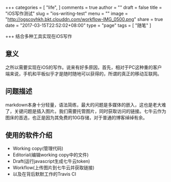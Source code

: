 +++
categories = [
  "life",
]
comments = true
author = ""
draft = false
title = "iOS写作测试"
slug = "ios-writing-test"
menu = ""
image = "http://ogscovhkh.bkt.clouddn.com/workflow-IMG_0500.png"
share = true
date = "2017-03-15T22:52:02+08:00"
type = "page"
tags = [
  "随笔"
]

+++
结合多种工具实现在iOS写作
<!--more-->
## 意义
之所以需要实现在iOS的写作。说来有好多原因，首先，相对于PC这种重的客户端来说，手机和平板似乎才是随时随地可以获得的，所谓的真正的移动互联网。

## 问题描述
markdown本身十分轻量，语法简练，最大的问题是多媒体的嵌入，这也是老大难了，关键问题是插入图片。我们需要托管图片，同时获取访问的链接。七牛云作为图床的首选，也正是因为其免费的10G存储，对于普通的博客绰绰有余。

## 使用的软件介绍

- Working copy(管理代码)
- Editorial(编辑working copy中的文件)
- Draft(运行javascript生成七牛云token)
- Workflow(上传图片到七牛云并获取链接)
- 以及在背后默默工作的Travis CI

